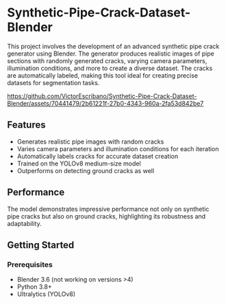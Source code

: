# Synthetic-Pipe-Crack-Dataset-Blender

This project involves the development of an advanced synthetic pipe crack generator using Blender. The generator produces realistic images of pipe sections with randomly generated cracks, varying camera parameters, illumination conditions, and more to create a diverse dataset. The cracks are automatically labeled, making this tool ideal for creating precise datasets for segmentation tasks.


https://github.com/VictorEscribano/Synthetic-Pipe-Crack-Dataset-Blender/assets/70441479/2b61221f-27b0-4343-960a-2fa53d842be7




## Features

- Generates realistic pipe images with random cracks
- Varies camera parameters and illumination conditions for each iteration
- Automatically labels cracks for accurate dataset creation
- Trained on the YOLOv8 medium-size model
- Outperforms on detecting ground cracks as well


## Performance

The model demonstrates impressive performance not only on synthetic pipe cracks but also on ground cracks, highlighting its robustness and adaptability.

## Getting Started

### Prerequisites

- Blender 3.6 (not working on versions >4)
- Python 3.8+
- Ultralytics (YOLOv8)


